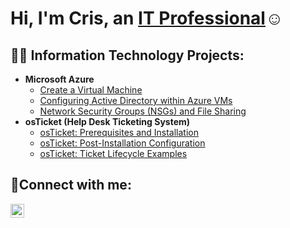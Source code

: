 <h1>Hi, I'm Cris, an <a href="https://linkedin.com/in/Josh">IT Professional</a>☺</h1>

<h2>👨‍💻 Information Technology Projects:</h2>

- <b>Microsoft Azure</b>
  - [Create a Virtual Machine](https://github.com/cristofergutierrez/create-vm)
  - [Configuring Active Directory within Azure VMs](https://github.com/cristofergutierrez/configure-ad)
  - [Network Security Groups (NSGs) and File Sharing](https://github.com/cristofergutierrez/azure-network-protocols)
- <b>osTicket (Help Desk Ticketing System)</b>
  - [osTicket: Prerequisites and Installation](https://github.com/cristofergutierrez/osticket-prereqs)
  - [osTicket: Post-Installation Configuration](https://github.com/cristofergutierrez/post-install-config)
  - [osTicket: Ticket Lifecycle Examples](https://github.com/cristofergutierrez/ticket-lifecycle)


<h2>🤳Connect with me:</h2>


[<img align="left" alt="Josh | LinkedIn" width="22px" src="https://cdn.jsdelivr.net/npm/simple-icons@v3/icons/linkedin.svg" />][linkedin]

[linkedin]: https://linkedin.com/in/Josh
